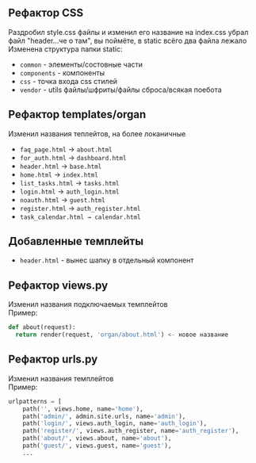 ## Рефактор CSS
Раздробил style.css файлы и изменил его название на index.css убрал файл "header...че о там", вы поймёте, в static всёго два файла лежало  
Изменена структура папки static:
- ```common``` - элементы/состовные части
- ```components``` - компоненты
- ```css``` - точка входа css стилей
- ```vendor``` - utils файлы/шфриты/файлы сброса/всякая поебота

## Рефактор templates/organ
Изменил названия теплейтов, на более локаничные  

- ```faq_page.html``` → ```about.html```
- ```for_auth.html``` → ```dashboard.html```
- ```header.html``` → ```base.html```
- ```home.html``` → ```index.html```
- ```list_tasks.html``` → ```tasks.html```
- ```login.html``` → ```auth_login.html```
- ```noauth.html``` → ```guest.html```
- ```register.html``` → ```auth_register.html```
- ```task_calendar.html → calendar.html```

## Добавленные темплейты
- ```header.html``` - вынес шапку в отдельный компонент

## Рефактор views.py
Изменил названия подключаемых темплейтов  
Пример:  
```python
def about(request):
  return render(request, 'organ/about.html') <- новое название
```

## Рефактор urls.py
Изменил названия темплейтов  
Пример:
```python
urlpatterns = [
    path('', views.home, name='home'),
    path('admin/', admin.site.urls, name='admin'),
    path('login/', views.auth_login, name='auth_login'),
    path('register/', views.auth_register, name='auth_register'),
    path('about/', views.about, name='about'),
    path('guest/', views.guest, name='guest'),
    ...
```


